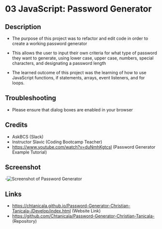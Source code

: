 # 03 JavaScript: Password Generator

## Description
- The purpose of this project was to refactor and edit code in order to create a working password generator

- This allows the user to input their own criteria for what type of password they want to generate, using lower case, upper case, numbers, special characters, and designating a password length

- The learned outcome of this project was the learning of how to use JavaScript functions, if statements, arrays, event listeners, and for loops.

## Troubleshooting
- Please ensure that dialog boxes are enabled in your browser

## Credits
- AskBCS (Slack)
- Instructor Slavic (Coding Bootcamp Teacher)
- https://www.youtube.com/watch?v=duNmhKgtcsI (Password Generator Example Tutorial)

## Screenshot
-![Screenshot of Password Generator](https://raw.githubusercontent.com/Chtanicala/Password-Generator-Christian-Tanicala-/master/Assets/FinalProduct.PNG)

## Links
- https://chtanicala.github.io/Password-Generator-Christian-Tanicala-/Develop/index.html (Website Link)
- https://github.com/Chtanicala/Password-Generator-Christian-Tanicala- (Repository)
